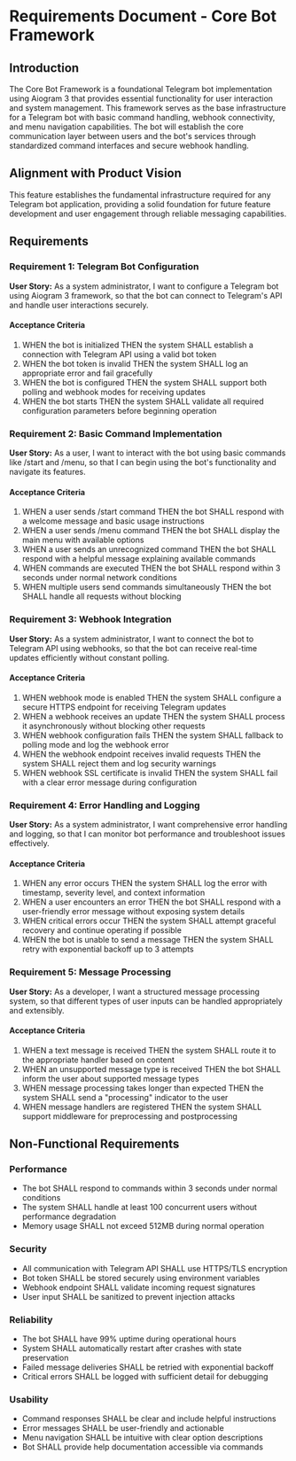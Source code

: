 # Requirements Document - Core Bot Framework

## Introduction

The Core Bot Framework is a foundational Telegram bot implementation using Aiogram 3 that provides essential functionality for user interaction and system management. This framework serves as the base infrastructure for a Telegram bot with basic command handling, webhook connectivity, and menu navigation capabilities. The bot will establish the core communication layer between users and the bot's services through standardized command interfaces and secure webhook handling.

## Alignment with Product Vision

This feature establishes the fundamental infrastructure required for any Telegram bot application, providing a solid foundation for future feature development and user engagement through reliable messaging capabilities.

## Requirements

### Requirement 1: Telegram Bot Configuration

**User Story:** As a system administrator, I want to configure a Telegram bot using Aiogram 3 framework, so that the bot can connect to Telegram's API and handle user interactions securely.

#### Acceptance Criteria

1. WHEN the bot is initialized THEN the system SHALL establish a connection with Telegram API using a valid bot token
2. WHEN the bot token is invalid THEN the system SHALL log an appropriate error and fail gracefully
3. WHEN the bot is configured THEN the system SHALL support both polling and webhook modes for receiving updates
4. WHEN the bot starts THEN the system SHALL validate all required configuration parameters before beginning operation

### Requirement 2: Basic Command Implementation

**User Story:** As a user, I want to interact with the bot using basic commands like /start and /menu, so that I can begin using the bot's functionality and navigate its features.

#### Acceptance Criteria

1. WHEN a user sends /start command THEN the bot SHALL respond with a welcome message and basic usage instructions
2. WHEN a user sends /menu command THEN the bot SHALL display the main menu with available options
3. WHEN a user sends an unrecognized command THEN the bot SHALL respond with a helpful message explaining available commands
4. WHEN commands are executed THEN the bot SHALL respond within 3 seconds under normal network conditions
5. WHEN multiple users send commands simultaneously THEN the bot SHALL handle all requests without blocking

### Requirement 3: Webhook Integration

**User Story:** As a system administrator, I want to connect the bot to Telegram API using webhooks, so that the bot can receive real-time updates efficiently without constant polling.

#### Acceptance Criteria

1. WHEN webhook mode is enabled THEN the system SHALL configure a secure HTTPS endpoint for receiving Telegram updates
2. WHEN a webhook receives an update THEN the system SHALL process it asynchronously without blocking other requests
3. WHEN webhook configuration fails THEN the system SHALL fallback to polling mode and log the webhook error
4. WHEN the webhook endpoint receives invalid requests THEN the system SHALL reject them and log security warnings
5. WHEN webhook SSL certificate is invalid THEN the system SHALL fail with a clear error message during configuration

### Requirement 4: Error Handling and Logging

**User Story:** As a system administrator, I want comprehensive error handling and logging, so that I can monitor bot performance and troubleshoot issues effectively.

#### Acceptance Criteria

1. WHEN any error occurs THEN the system SHALL log the error with timestamp, severity level, and context information
2. WHEN a user encounters an error THEN the bot SHALL respond with a user-friendly error message without exposing system details
3. WHEN critical errors occur THEN the system SHALL attempt graceful recovery and continue operating if possible
4. WHEN the bot is unable to send a message THEN the system SHALL retry with exponential backoff up to 3 attempts

### Requirement 5: Message Processing

**User Story:** As a developer, I want a structured message processing system, so that different types of user inputs can be handled appropriately and extensibly.

#### Acceptance Criteria

1. WHEN a text message is received THEN the system SHALL route it to the appropriate handler based on content
2. WHEN an unsupported message type is received THEN the bot SHALL inform the user about supported message types
3. WHEN message processing takes longer than expected THEN the system SHALL send a "processing" indicator to the user
4. WHEN message handlers are registered THEN the system SHALL support middleware for preprocessing and postprocessing

## Non-Functional Requirements

### Performance
- The bot SHALL respond to commands within 3 seconds under normal conditions
- The system SHALL handle at least 100 concurrent users without performance degradation
- Memory usage SHALL not exceed 512MB during normal operation

### Security
- All communication with Telegram API SHALL use HTTPS/TLS encryption
- Bot token SHALL be stored securely using environment variables
- Webhook endpoint SHALL validate incoming request signatures
- User input SHALL be sanitized to prevent injection attacks

### Reliability
- The bot SHALL have 99% uptime during operational hours
- System SHALL automatically restart after crashes with state preservation
- Failed message deliveries SHALL be retried with exponential backoff
- Critical errors SHALL be logged with sufficient detail for debugging

### Usability
- Command responses SHALL be clear and include helpful instructions
- Error messages SHALL be user-friendly and actionable
- Menu navigation SHALL be intuitive with clear option descriptions
- Bot SHALL provide help documentation accessible via commands